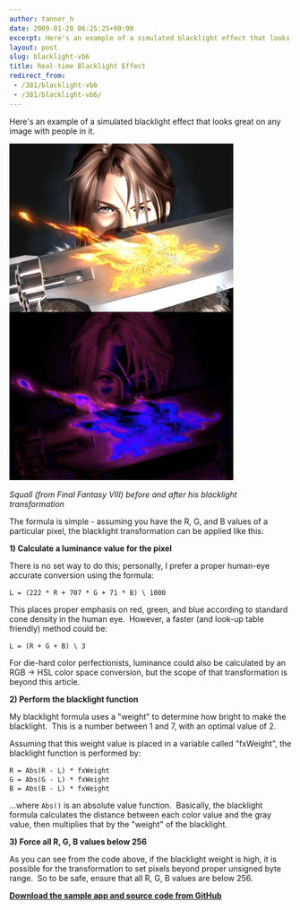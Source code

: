 ```yaml
---
author: tanner_h
date: 2009-01-20 06:25:25+00:00
excerpt: Here's an example of a simulated blacklight effect that looks great on any image with people in it.
layout: post
slug: blacklight-vb6
title: Real-time Blacklight Effect
redirect_from:
 - /381/blacklight-vb6
 - /381/blacklight-vb6/
---
```


Here's an example of a simulated blacklight effect that looks great on any image with people in it.

![Squall (from Final Fantasy VIII) before and after his blacklight transformation](images/blacklight.jpg)

*Squall (from Final Fantasy VIII) before and after his blacklight transformation*

The formula is simple - assuming you have the R, G, and B values of a particular pixel, the blacklight transformation can be applied like this:

**1) Calculate a luminance value for the pixel**

There is no set way to do this; personally, I prefer a proper human-eye accurate conversion using the formula:

    L = (222 * R + 707 * G + 71 * B) \ 1000

This places proper emphasis on red, green, and blue according to standard cone density in the human eye.  However, a faster (and look-up table friendly) method could be:

    L = (R + G + B) \ 3

For die-hard color perfectionists, luminance could also be calculated by an RGB -> HSL color space conversion, but the scope of that transformation is beyond this article.

**2) Perform the blacklight function**

My blacklight formula uses a "weight" to determine how bright to make the blacklight.  This is a number between 1 and 7, with an optimal value of 2.

Assuming that this weight value is placed in a variable called "fxWeight", the blacklight function is performed by:

    R = Abs(R - L) * fxWeight
    G = Abs(G - L) * fxWeight
    B = Abs(B - L) * fxWeight

...where `Abs()` is an absolute value function.  Basically, the blacklight formula calculates the distance between each color value and the gray value, then multiplies that by the "weight" of the blacklight.

**3) Force all R, G, B values below 256**

As you can see from the code above, if the blacklight weight is high, it is possible for the transformation to set pixels beyond proper unsigned byte range.  So to be safe, ensure that all R, G, B values are below 256.

**[Download the sample app and source code from GitHub](https://github.com/tannerhelland/vb6-code/tree/master/Blacklight-effect)**
